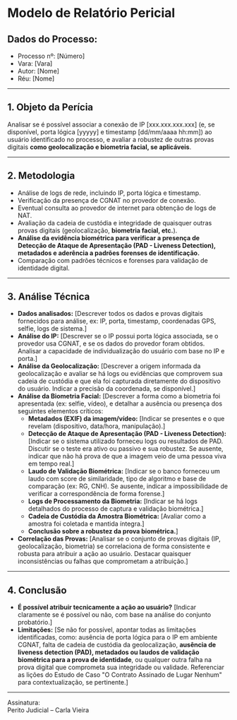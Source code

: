 # Modelo de Relatório Pericial

## Dados do Processo:
- Processo nº: [Número]
- Vara: [Vara]
- Autor: [Nome]
- Réu: [Nome]

---

## 1. Objeto da Perícia
Analisar se é possível associar a conexão de IP [xxx.xxx.xxx.xxx] (e, se disponível, porta lógica [yyyyy] e timestamp [dd/mm/aaaa hh:mm]) ao usuário identificado no processo, e avaliar a robustez de outras provas digitais **como geolocalização e biometria facial, se aplicáveis**.

---

## 2. Metodologia
- Análise de logs de rede, incluindo IP, porta lógica e timestamp.
- Verificação da presença de CGNAT no provedor de conexão.
- Eventual consulta ao provedor de internet para obtenção de logs de NAT.
- Avaliação da cadeia de custódia e integridade de quaisquer outras provas digitais (geolocalização, **biometria facial, etc.**).
- **Análise da evidência biométrica para verificar a presença de Detecção de Ataque de Apresentação (PAD - Liveness Detection), metadados e aderência a padrões forenses de identificação.**
- Comparação com padrões técnicos e forenses para validação de identidade digital.

---

## 3. Análise Técnica
- **Dados analisados:** [Descrever todos os dados e provas digitais fornecidos para análise, ex: IP, porta, timestamp, coordenadas GPS, selfie, logs de sistema.]
- **Análise do IP:** [Descrever se o IP possui porta lógica associada, se o provedor usa CGNAT, e se os dados do provedor foram obtidos. Analisar a capacidade de individualização do usuário com base no IP e porta.]
- **Análise da Geolocalização:** [Descrever a origem informada da geolocalização e avaliar se há logs ou evidências que comprovem sua cadeia de custódia e que ela foi capturada diretamente do dispositivo do usuário. Indicar a precisão da coordenada, se disponível.]
- **Análise da Biometria Facial:** [Descrever a forma como a biometria foi apresentada (ex: selfie, vídeo), e detalhar a ausência ou presença dos seguintes elementos críticos:
    * **Metadados (EXIF) da imagem/vídeo:** [Indicar se presentes e o que revelam (dispositivo, data/hora, manipulação).]
    * **Detecção de Ataque de Apresentação (PAD - Liveness Detection):** [Indicar se o sistema utilizado forneceu logs ou resultados de PAD. Discutir se o teste era ativo ou passivo e sua robustez. Se ausente, indicar que não há prova de que a imagem veio de uma pessoa viva em tempo real.]
    * **Laudo de Validação Biométrica:** [Indicar se o banco forneceu um laudo com score de similaridade, tipo de algoritmo e base de comparação (ex: RG, CNH). Se ausente, indicar a impossibilidade de verificar a correspondência de forma forense.]
    * **Logs de Processamento da Biometria:** [Indicar se há logs detalhados do processo de captura e validação biométrica.]
    * **Cadeia de Custódia da Amostra Biométrica:** [Avaliar como a amostra foi coletada e mantida íntegra.]
    * **Conclusão sobre a robustez da prova biométrica.**]
- **Correlação das Provas:** [Analisar se o conjunto de provas digitais (IP, geolocalização, biometria) se correlaciona de forma consistente e robusta para atribuir a ação ao usuário. Destacar quaisquer inconsistências ou falhas que comprometam a atribuição.]

---

## 4. Conclusão
- **É possível atribuir tecnicamente a ação ao usuário?** [Indicar claramente se é possível ou não, com base na análise do conjunto probatório.]
- **Limitações:** [Se não for possível, apontar todas as limitações identificadas, como: ausência de porta lógica para o IP em ambiente CGNAT, falta de cadeia de custódia da geolocalização, **ausência de liveness detection (PAD), metadados ou laudos de validação biométrica para a prova de identidade**, ou qualquer outra falha na prova digital que comprometa sua integridade ou validade. Referenciar as lições do Estudo de Caso "O Contrato Assinado de Lugar Nenhum" para contextualização, se pertinente.]

---

Assinatura:  
Perito Judicial – Carla Vieira


